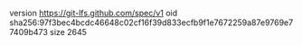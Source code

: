 version https://git-lfs.github.com/spec/v1
oid sha256:97f3bec4bcdc46648c02cf16f39d833ecfb9f1e7672259a87e9769e77409b473
size 2645
